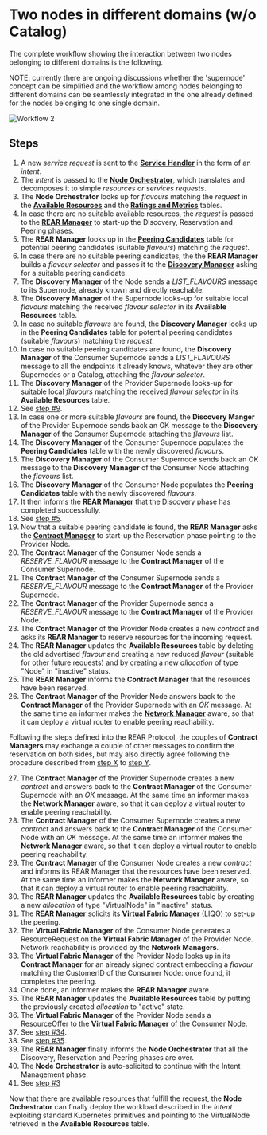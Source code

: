 # Two nodes in different domains (w/o Catalog)

The complete workflow showing the interaction between two nodes belonging to different domains is the following.

NOTE: currently there are ongoing discussions whether the 'supernode' concept can be simplified and the workflow among nodes belonging to different domains can be seamlessly integrated in the one already defined for the nodes belonging to one single domain. 

![Workflow 2](../../images/workflows/workflow_3.png)

## Steps

1. A new _service request_ is sent to the **[Service Handler](../../main_activities/intentbased_computing_continuum/main_functional_elements/service-handler.md)** in the form of an _intent_.
2. The _intent_ is passed to the **[Node Orchestrator](../../main_activities/intentbased_computing_continuum/main_functional_elements/node-orchestrator.md)**, which translates and decomposes it to simple _resources or services requests_.
3. The **Node Orchestrator** looks up for _flavours_ matching the _request_ in the **[Available Resources](../../main_activities/fluidos_node_implementation/main_functional_elements/available_resources.md)** and the **[Ratings and Metrics](../../main_activities/fluidos_node_implementation/main_functional_elements/ratings_and_metrics.md)** tables.
4. In case there are no suitable available resources, the _request_ is passed to the **[REAR Manager](../../main_activities/fluidos_node_implementation/main_functional_elements/rear_manager.md)** to start-up the Discovery, Reservation and Peering phases.
5. The **REAR Manager** looks up in the **[Peering Candidates](../../main_activities/fluidos_node_implementation/main_functional_elements/peering_candidates.md)** table for potential peering candidates (suitable _flavours_) matching the _request_.
6. In case there are no suitable peering candidates, the the **REAR Manager** builds a _flavour selector_ and passes it to the **[Discovery Manager](../../main_activities/fluidos_node_implementation/main_functional_elements/discovery_manager.md)** asking for a suitable peering candidate.
7. The **Discovery Manager** of the Node sends a _LIST_FLAVOURS_ message to its Supernode, already known and directly reachable.
8. The **Discovery Manager** of the Supernode looks-up for suitable local _flavours_ matching the received _flavour selector_ in its **Available Resources** table.
9. In case no suitable _flavours_ are found, the **Discovery Manager** looks up in the **Peering Candidates** table for potential peering candidates (suitable _flavours_) matching the _request_.
10. In case no suitable peering candidates are found, the **Discovery Manager** of the Consumer Supernode sends a _LIST_FLAVOURS_ message to all the endpoints it already knows, whatever they are other Supernodes or a Catalog, attaching the _flavour selector_.
11. The **Discovery Manager** of the Provider Supernode looks-up for suitable local _flavours_ matching the received _flavour selector_ in its **Available Resources** table.
12. See <u>step #9</u>.
13. In case one or more suitable _flavours_ are found, the **Discovery Manger** of the Provider Supernode sends back an OK message to the **Discovery Manager** of the Consumer Supernode attaching the _flavours_ list.
14. The **Discovery Manager** of the Consumer Supernode populates the **Peering Candidates** table with the newly discovered _flavours_.
15. The **Discovery Manager** of the Consumer Supernode sends back an OK message to the **Discovery Manager** of the Consumer Node attaching the _flavours_ list.
16. The **Discovery Manager** of the Consumer Node populates the **Peering Candidates** table with the newly discovered _flavours_.
17. It then informs the **REAR Manager** that the Discovery phase has completed successfully.
18. See <u>step #5</u>.
19. Now that a suitable peering candidate is found, the **REAR Manager** asks the **[Contract Manager](../../main_activities/fluidos_node_implementation/main_functional_elements/contract_manager.md)** to start-up the Reservation phase pointing to the Provider Node.
20. The **Contract Manager** of the Consumer Node sends a _RESERVE_FLAVOUR_ message to the **Contract Manager** of the Consumer Supernode.
21. The **Contract Manager** of the Consumer Supernode sends a _RESERVE_FLAVOUR_ message to the **Contract Manager** of the Provider Supernode.
22. The **Contract Manager** of the Provider Supernode sends a _RESERVE_FLAVOUR_ message to the **Contract Manager** of the Provider Node.
23. The **Contract Manager** of the Provider Node creates a new _contract_ and asks its **REAR Manager** to reserve resources for the incoming request.
24. The **REAR Manager** updates the **Available Resources** table by deleting the old advertised _flavour_ and creating a new reduced _flavour_ (suitable for other future requests) and by creating a new _allocation_ of type "Node" in "inactive" status.
25. The **REAR Manager** informs the **Contract Manager** that the resources have been reserved.
26. The **Contract Manager** of the Provider Node answers back to the **Contract Manager** of the Provider Supernode with an _OK_ message. At the same time an informer makes the **[Network Manager](../../main_activities/fluidos_node_implementation/main_functional_elements/network_manager.md)** aware, so that it can deploy a virtual router to enable peering reachability.

Following the steps defined into the REAR Protocol, the couples of **Contract Managers** may exchange a couple of other messages to confirm the reservation on both sides, but may also directly agree following the procedure described from <u>step X</u> to <u>step Y</u>.

27. The **Contract Manager** of the Provider Supernode creates a new _contract_ and answers back to the **Contract Manager** of the Consumer Supernode with an _OK_ message. At the same time an informer makes the **Network Manager** aware, so that it can deploy a virtual router to enable peering reachability.
28. The **Contract Manager** of the Consumer Supernode creates a new _contract_ and answers back to the **Contract Manager** of the Consumer Node with an _OK_ message. At the same time an informer makes the **Network Manager** aware, so that it can deploy a virtual router to enable peering reachability.
29. The **Contract Manager** of the Consumer Node creates a new _contract_ and informs its REAR Manager that the resources have been reserved. At the same time an informer makes the **Network Manager** aware, so that it can deploy a virtual router to enable peering reachability.
30. The **REAR Manager** updates the **Available Resources** table by creating a new _allocation_ of type "VirtualNode" in "inactive" status.
31. The **REAR Manager** solicits its **[Virtual Fabric Manager](../../main_activities/fluidos_node_implementation/main_functional_elements/virtual_fabric_manager.md)** (LIQO) to set-up the peering.
32. The **Virtual Fabric Manager** of the Consumer Node generates a ResourceRequest on the **Virtual Fabric Manager** of the Provider Node. Network reachability is provided by the **Network Managers**.
33. The **Virtual Fabric Manager** of the Provider Node looks up in its **Contract Manager** for an already signed contract embedding a _flavour_ matching the CustomerID of the Consumer Node: once found, it completes the peering.
34. Once done, an informer makes the **REAR Manager** aware.
35. The **REAR Manager** updates the **Available Resources** table by putting the previously created _allocation_ to "active" state.
36. The **Virtual Fabric Manager** of the Provider Node sends a ResourceOffer to the **Virtual Fabric Manager** of the Consumer Node.
37. See <u>step #34</u>.
38. See <u>step #35</u>.
39. The **REAR Manager** finally informs the **Node Orchestrator** that all the Discovery, Reservation and Peering phases are over.
40. The **Node Orchestrator** is auto-solicited to continue with the Intent Management phase.
41. See <u>step #3</u>

Now that there are available resources that fulfill the request, the **Node Orchestrator** can finally deploy the workload described in the _intent_ exploiting standard Kubernetes primitives and pointing to the VirtualNode retrieved in the **Available Resources** table.
